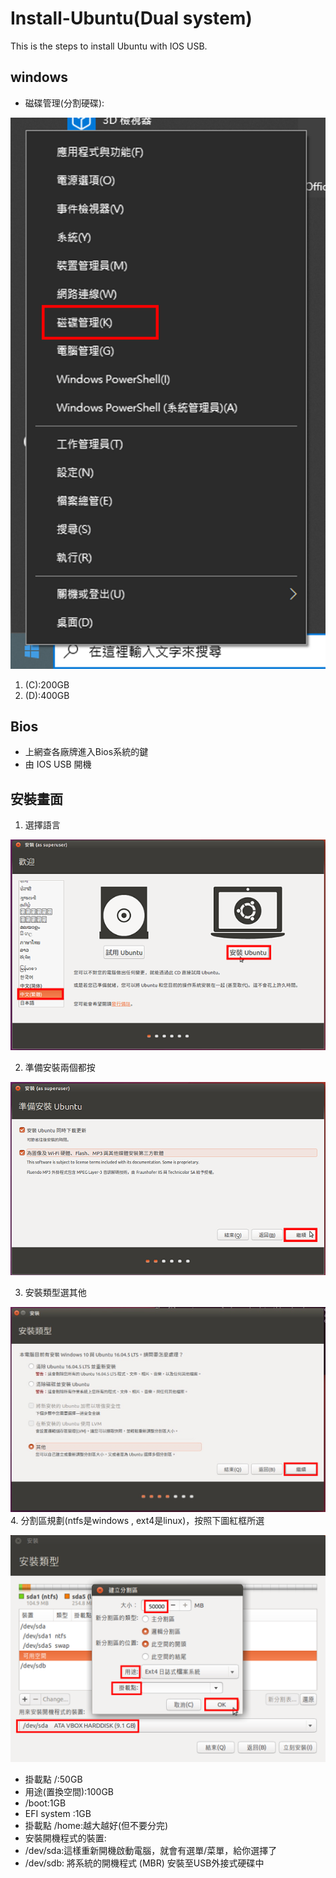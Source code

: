 # Install-Ubuntu(Dual system)
This is the steps to install Ubuntu with IOS USB.

## windows
* 磁碟管理(分割硬碟):

![image](1.png)
   1. (C):200GB 
   1. (D):400GB

## Bios
* 上網查各廠牌進入Bios系統的鍵
* 由 IOS USB 開機

## 安裝畫面
1. 選擇語言

![alt text](https://github.com/Pei-Chen-Wu/Install-Ubuntu-Linux-/blob/master/2.PNG)

2. 準備安裝兩個都按

![image](3.png)

3. 安裝類型選其他

![image](4.png)
4. 分割區規劃(ntfs是windows , ext4是linux)，按照下圖紅框所選

![image](5.png) 
  * 掛載點 /:50GB
  * 用途(置換空間):100GB
  * /boot:1GB 
  * EFI system :1GB
  * 掛載點 /home:越大越好(但不要分完)
  * 安裝開機程式的裝置:
   * /dev/sda:這樣重新開機啟動電腦，就會有選單/菜單，給你選擇了
   * /dev/sdb: 將系統的開機程式 (MBR) 安裝至USB外接式硬碟中
